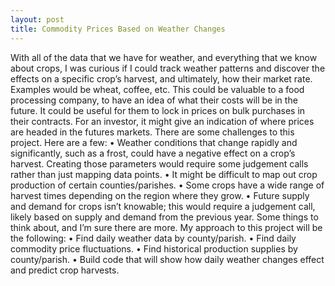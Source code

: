 ```yaml
---
layout: post
title: Commodity Prices Based on Weather Changes
---
```


With all of the data that we have for weather, and everything that we know about crops, I was curious if I could track weather patterns and discover the effects on a specific crop’s harvest, and ultimately, how their market rate. Examples would be wheat, coffee, etc. This could be valuable to a food processing company, to have an idea of what their costs will be in the future. It could be useful for them to lock in prices on bulk purchases in their contracts. For an investor, it might give an indication of where prices are headed in the futures markets.
There are some challenges to this project. Here are a few:
• Weather conditions that change rapidly and significantly, such as a frost, could have a negative effect on a crop’s harvest. Creating those parameters would require some judgement calls rather than just mapping data points.
• It might be difficult to map out crop production of certain counties/parishes.
• Some crops have a wide range of harvest times depending on the region where they grow.
• Future supply and demand for crops isn’t knowable; this would require a judgement call, likely based on supply and demand from the previous year.
Some things to think about, and I’m sure there are more. My approach to this project will be the following:
• Find daily weather data by county/parish.
• Find daily commodity price fluctuations.
• Find historical production supplies by county/parish.
• Build code that will show how daily weather changes effect and predict crop harvests.
